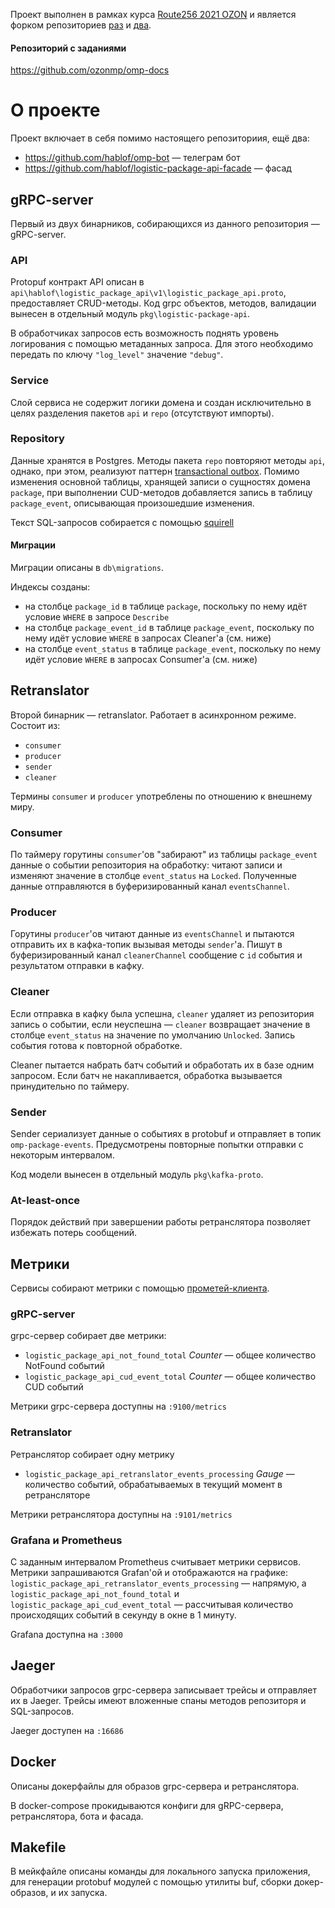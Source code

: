 Проект выполнен в рамках курса [Route256 2021 OZON](https://rutracker.org/forum/viewtopic.php?t=6201055) и является форком репозиториев [раз](https://github.com/ozonmp/omp-demo-api) и [два](https://github.com/ozonmp/omp-template-api).

#### Репозиторий с заданиями
https://github.com/ozonmp/omp-docs

# О проекте
Проект включает в себя помимо настоящего репозиториия, ещё два:
* https://github.com/hablof/omp-bot — телеграм бот
* https://github.com/hablof/logistic-package-api-facade — фасад

## gRPC-server
Первый из двух бинарников, собирающихся из данного репозитория — gRPC-server. 

### API
Protopuf контракт API описан в `api\hablof\logistic_package_api\v1\logistic_package_api.proto`, предоставляет CRUD-методы. Код grpc объектов, методов, валидации вынесен в отдельный модуль `pkg\logistic-package-api`.

В обработчиках запросов есть возможность поднять уровень логирования с помощью метаданных запроса. Для этого необходимо передать по ключу `"log_level"` значение `"debug"`.

### Service
Слой сервиса не содержит логики домена и создан исключительно в целях разделения пакетов `api` и `repo` (отсутствуют импорты).

### Repository
Данные хранятся в Postgres. Методы пакета `repo` повторяют методы `api`, однако, при этом, реализуют паттерн [transactional outbox](https://microservices.io/patterns/data/transactional-outbox.html). Помимо изменения основной таблицы, хранящей записи о сущностях домена `package`, при выполнении CUD-методов добавляется запись в таблицу `package_event`, описывающая произошедшие изменения.

Текст SQL-запросов собирается с помощью [squirell](https://github.com/Masterminds/squirrel)

#### Миграции
Миграции описаны в `db\migrations`.

Индексы созданы:
* на столбце `package_id` в таблице `package`, поскольку по нему идёт условие `WHERE` в запросе `Describe`
* на столбце `package_event_id` в таблице `package_event`, поскольку по нему идёт условие `WHERE` в запросах Cleaner'а (см. ниже)
* на столбце `event_status` в таблице `package_event`, поскольку по нему идёт условие `WHERE` в запросах Consumer'а (см. ниже)

## Retranslator
Второй бинарник — retranslator. Работает в асинхронном режиме. Состоит из:
* `consumer`
* `producer`
* `sender`
* `cleaner`

Термины `consumer` и `producer` употреблены по отношению к внешнему миру.

### Consumer
По таймеру горутины `consumer`'ов "забирают" из таблицы `package_event` данные о событии репозитория на обработку: читают записи и изменяют значение в столбце `event_status` на `Locked`. Полученные данные отправляются в буферизированный канал `eventsChannel`.

### Producer
Горутины `producer`'ов читают данные из `eventsChannel` и пытаются отправить их в кафка-топик вызывая методы `sender`'а. Пишут в буферизированный канал `cleanerChannel` сообщение с `id` события и результатом отправки в кафку.

### Cleaner
Если отправка в кафку была успешна, `cleaner` удаляет из репозитория запись о событии, если неуспешна — `cleaner` возвращает значение в столбце `event_status` на значение по умолчанию `Unlocked`.  Запись события готова к повторной обработке.

Cleaner пытается набрать батч событий и обработать их в базе одним запросом. Если батч не накапливается, обработка вызывается принудительно по таймеру.

### Sender 
Sender сериализует данные о событиях в protobuf и отправляет в топик `omp-package-events`. 
Предусмотрены повторные попытки отправки с некоторым интервалом.

Код модели вынесен в отдельный модуль `pkg\kafka-proto`.

### At-least-once
Порядок действий при завершении работы ретранслятора позволяет избежать потерь сообщений.

## Метрики
Сервисы собирают метрики с помощью [прометей-клиента](https://github.com/prometheus/client_golang).

### gRPC-server
grpc-сервер собирает две метрики:
* `logistic_package_api_not_found_total` _Counter_ — общее количество NotFound событий
* `logistic_package_api_cud_event_total` _Counter_ — общее количество CUD событий

Метрики grpc-сервера доступны на `:9100/metrics`

### Retranslator

Ретранслятор собирает одну метрику
* `logistic_package_api_retranslator_events_processing` _Gauge_ — количество событий, обрабатываемых в текущий момент в ретрансляторе

Метрики ретранслятора доступны на `:9101/metrics`

### Grafana и Prometheus

С заданным интервалом Prometheus считывает метрики сервисов. Метрики запрашиваются Grafan'ой и отображаются на графике: `logistic_package_api_retranslator_events_processing` — напрямую, а `logistic_package_api_not_found_total` и `logistic_package_api_cud_event_total` — рассчитывая количество происходящих событий в секунду в окне в 1 минуту.

Grafana доступна на `:3000`

## Jaeger

Обработчики запросов grpc-серверa записывает трейсы и отправляет их в Jaeger. Трейсы имеют вложенные спаны методов репозиторя и SQL-запросов.

Jaeger доступен на `:16686`

## Docker

Описаны докерфайлы для образов grpc-серверa и ретранслятора.

В docker-compose прокидываются конфиги для gRPC-сервера, ретранслятора, бота и фасада.

## Makefile

В мейкфайле описаны команды для локального запуска приложения, для генерации protobuf модулей с помощью утилиты buf, сборки докер-образов, и их запуска.